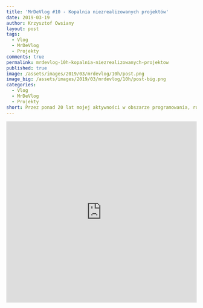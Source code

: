 ```yaml
---
title: 'MrDeVlog #10 - Kopalnia niezrealizowanych projektów'
date: 2019-03-19
author: Krzysztof Owsiany
layout: post
tags:
  - Vlog
  - MrDeVlog
  - Projekty
comments: true
permalink: mrdevlog-10h-kopalnia-niezrealizowanych-projektow
published: true
image: /assets/images/2019/03/mrdevlog/10h/post.png
image_big: /assets/images/2019/03/mrdevlog/10h/post-big.png
categories:
  - Vlog
  - MrDeVlog
  - Projekty
short: Przez ponad 20 lat mojej aktywności w obszarze programowania, rozpoczynałem wiele projektów. Nie liczne ujrzały światło dzienne. Większość to porzucone psiaki. Brutalne lecz prawdziwe.   
---
```



<div width="640" height="480" style="margin-left:auto; margin-right:auto;">
<embed width="100%" height="480" src="https://www.youtube.com/embed/mOrc0eL72xQ"/>
</div>